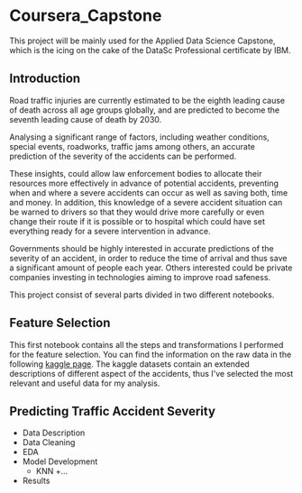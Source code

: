 # Coursera_Capstone
This project will be mainly used for the Applied Data Science Capstone, which is the icing on the cake of the DataSc Professional certificate by IBM.

## Introduction

Road traffic injuries are currently estimated to be the eighth leading cause of death across all age groups globally, and are predicted to become the seventh leading cause of death by 2030.
    
Analysing a significant range of factors, including weather conditions, special events, roadworks, traffic jams among others, an accurate prediction of the severity of the accidents can be performed.

These insights, could allow law enforcement bodies to allocate their resources more effectively in advance of potential accidents, preventing when and where a severe accidents can occur as well as saving both, time and money. In addition, this knowledge of a severe accident situation can be warned to drivers so that they would drive more carefully or even change their route if it is possible or to hospital which could have set everything ready for a severe intervention in advance.

Governments should be highly interested in accurate predictions of the severity of an accident, in order to reduce the time of arrival and thus save a significant amount of people each year. Others interested could be private companies investing in technologies aiming to improve road safeness.

This project consist of several parts divided in two different notebooks.

## Feature Selection

This first notebook contains all the steps and transformations I performed for the feature selection. You can find the information on the raw data in the following [kaggle page](https://www.kaggle.com/ahmedlahlou/accidents-in-france-from-2005-to-2016). The kaggle datasets contain an extended descriptions of different aspect of the accidents, thus I've selected the most relevant and useful data for my analysis.

## Predicting Traffic Accident Severity

+ Data Description
+ Data Cleaning
+ EDA
+ Model Development
  + KNN
  +...
+ Results
